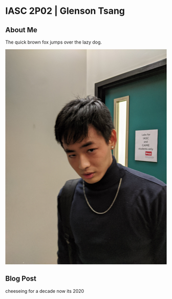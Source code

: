 # IASC 2P02 | Glenson Tsang

## About Me

The quick brown fox jumps over the lazy dog.

![](images/wayne.jpg)

## Blog Post

cheeseing for a decade now its 2020

